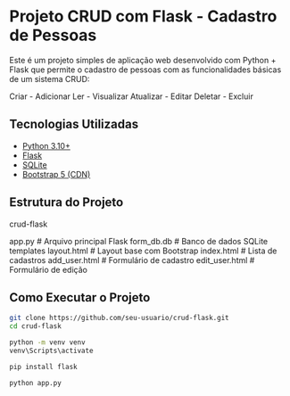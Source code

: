 # Projeto CRUD com Flask - Cadastro de Pessoas

Este é um projeto simples de aplicação web desenvolvido com Python + Flask que permite o cadastro de pessoas com as funcionalidades básicas de um sistema CRUD:

Criar - Adicionar
Ler - Visualizar
Atualizar - Editar
Deletar - Excluir

## Tecnologias Utilizadas

- [Python 3.10+](https://www.python.org/)
- [Flask](https://flask.palletsprojects.com/)
- [SQLite](https://www.sqlite.org/)
- [Bootstrap 5 (CDN)](https://getbootstrap.com/)

## Estrutura do Projeto

crud-flask

app.py # Arquivo principal Flask
form_db.db # Banco de dados SQLite
templates
layout.html # Layout base com Bootstrap
index.html # Lista de cadastros
add_user.html # Formulário de cadastro
edit_user.html # Formulário de edição


## Como Executar o Projeto

```bash
git clone https://github.com/seu-usuario/crud-flask.git
cd crud-flask

python -m venv venv
venv\Scripts\activate

pip install flask

python app.py
